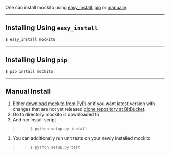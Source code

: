 One can install mockito using [easy\_install](#Installing_Using_easy_install.md), [pip](#Installing_Using_pip.md) or [manually](#Manual_Install.md).


---



## Installing Using `easy_install` ##
` $ easy_install mockito `


---



## Installing Using `pip` ##
` $ pip install mockito `


---



## Manual Install ##
  1. Either [download mockito from PyPi](http://pypi.python.org/pypi?:action=display&name=mockito&version=0.3.0) or if you want latest version with changes that are not yet released [clone repository at BitBucket](http://bitbucket.org/szczepiq/mockito-python).
  1. Go to directory mockito is downloaded to
  1. And run install script
> > ` $ python setup.py install `
  1. You can additionally run unit tests on your newly installed mockito
> > ` $ python setup.py test `